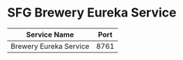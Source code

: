 # SFG Brewery Eureka Service

| Service Name           | Port | 
|------------------------| -----|
| Brewery Eureka Service | 8761 |
